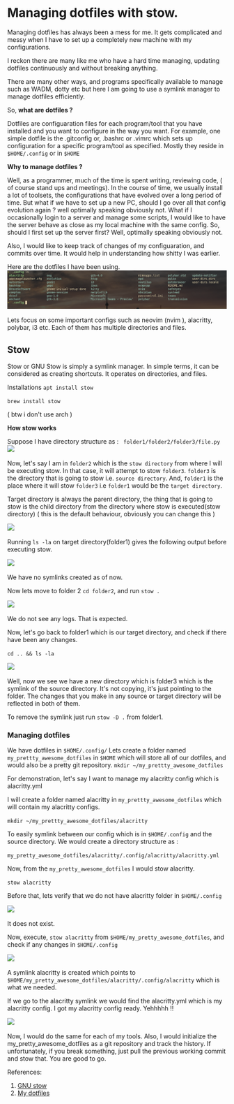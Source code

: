 # Managing dotfiles with stow. 

Managing dotfiles has always been a mess for me. It gets complicated  and messy when I have to set up a completely new machine with my configurations. 

I reckon there are many like me who have a hard time managing, updating dotfiles continuously and without breaking anything.

There are many other ways, and programs specifically available to manage such as WADM, dotty etc but here I am going to use a symlink manager to manage dotfiles efficiently. 


So, **what are dotfiles ?**

Dotfiles are configuaration files for each program/tool that you have installed and you want to configure in the way you want.
For example, one simple dotfile is the .gitconfig or, .bashrc or .vimrc which sets up configuration for a specific program/tool as specified. 
Mostly they reside in ```$HOME/.config``` or in ```$HOME```

**Why to manage dotfiles ?**

Well, as a programmer, much of the time is spent writing, reviewing code, ( of course stand ups and meetings). In the course of time, we usually install a lot of toolsets, the configurations that have evolved over a long period of time. 
But what if we have to set up a new PC, should I go over all that config evolution again ? well optimally speaking obviously not. 
What if I occasionally login to a server and manage some scripts, I would like to have the server behave as close as my local machine with the same config. So, should I first set up the server  first? Well, optimally speaking obviously not. 

Also, I would like to keep track of changes of my configuaration, and commits over time. It would help in understanding how shitty I was earlier. 


Here are the dotfiles I have been using. 
![](https://raw.githubusercontent.com/prajinkhadka/prajinkhadka.github.io/master/images/blog3-dotfiles-stow/0.png)


Lets focus on some important configs such as neovim (nvim ), alacritty, polybar, i3 etc. 
Each of them has multiple directories and files. 


## Stow 
Stow or GNU Stow is simply a symlink manager. In simple terms, it can be considered as creating shortcuts. It operates on directories, and files.

Installations 
```apt install stow``` 

```brew install stow```

( btw i don't use arch ) 

**How stow works** 

Suppose I have directory structure as : ``` folder1/folder2/folder3/file.py``` 
![](https://raw.githubusercontent.com/prajinkhadka/prajinkhadka.github.io/master/images/blog3-dotfiles-stow/1.png)

Now, let's say I am in ```folder2``` which is the ```stow directory``` from where 
I will be executing stow. In that case, it will attempt to stow ```folder3```. 
```folder3``` is the directory that is going to stow  i.e. ```source directory```. 
And, ```folder1``` is the place where it will stow ```folder3``` i.e ```folder1``` 
would be the ```target directory```. 

Target directory is always the parent directory, the thing that is going to stow is the 
child directory from the directory where stow is executed(stow directory) 
( this is the default behaviour, obviously you can change this )

![](https://raw.githubusercontent.com/prajinkhadka/prajinkhadka.github.io/master/images/blog3-dotfiles-stow/IMG_0197.jpg)


Running `ls -la`  on target directory(folder1) gives the following output before 
executing stow.

![](https://raw.githubusercontent.com/prajinkhadka/prajinkhadka.github.io/master/images/blog3-dotfiles-stow/3.png)

We have no symlinks created as of now.

Now lets move to folder 2 ```cd folder2```, and run ```stow .``` 

![](https://raw.githubusercontent.com/prajinkhadka/prajinkhadka.github.io/master/images/blog3-dotfiles-stow/4.png)

We do not see any logs. That is expected.

Now, let's go back to folder1 which is our target directory, and check if there have been any changes. 

```cd .. && ls -la```

![](https://raw.githubusercontent.com/prajinkhadka/prajinkhadka.github.io/master/images/blog3-dotfiles-stow/5.png)

Well, now we see we have a new directory which is folder3 which is the symlink of the source directory. It's not copying, it's just pointing to the folder. The changes that you make in any source or target directory will be reflected in both of them. 

To remove the symlink just run ```stow -D .``` from folder1.

### Managing dotfiles 

We have dotfiles in ```$HOME/.config/```
Lets create a folder named ```my_prettty_awesome_dotfiles``` in ```$HOME``` which will store all of our dotfiles, and would also be a pretty git repository. 
```mkdir ~/my_prettty_awesome_dotfiles``` 

For demonstration, let's say I want to manage my alacritty config which is alacritty.yml 

I will create a folder named alacritty in ```my_prettty_awesome_dotfiles``` which will contain my alacritty configs. 

```mkdir ~/my_prettty_awesome_dotfiles/alacritty```

To easily symlink between our config which is in ```$HOME/.config``` and the source directory. We would create a directory structure as : 

```my_pretty_awesome_dotfiles/alacritty/.config/alacritty/alacritty.yml``` 

Now, from the ```my_pretty_awesome_dotfiles``` I would stow alacritty. 

```stow alacritty``` 

Before that, lets verify that we do not have alacritty folder in ```$HOME/.config```

![](https://raw.githubusercontent.com/prajinkhadka/prajinkhadka.github.io/master/images/blog3-dotfiles-stow/6.png)

It does not exist. 

Now, execute, ```stow alacritty``` from ```$HOME/my_pretty_awesome_dotfiles```, 
and check if any changes in ```$HOME/.config``` 

![](https://raw.githubusercontent.com/prajinkhadka/prajinkhadka.github.io/master/images/blog3-dotfiles-stow/7.png)

A symlink alacritty is created which points to ```$HOME/my_pretty_awesome_dotfiles/alacritty/.config/alacritty``` which is what we needed. 

If we go to the alacritty symlink we would find the alacritty.yml which is my alacritty config. I got my alacritty config ready. Yehhhhh !!  

![](https://raw.githubusercontent.com/prajinkhadka/prajinkhadka.github.io/master/images/blog3-dotfiles-stow/8.png)

Now, I would do the same for each of my tools. Also, I would initialize the my_pretty_awesome_dotfiles as a git repository and track the history. If unfortunately, if you break something, just pull the previous working commit and stow that. You are good to go. 



References:

1. [GNU stow](https://www.gnu.org/software/stow/manual/stow.html)
2. [My dotfiles](https://github.com/prajinkhadka/dotfiles__)


